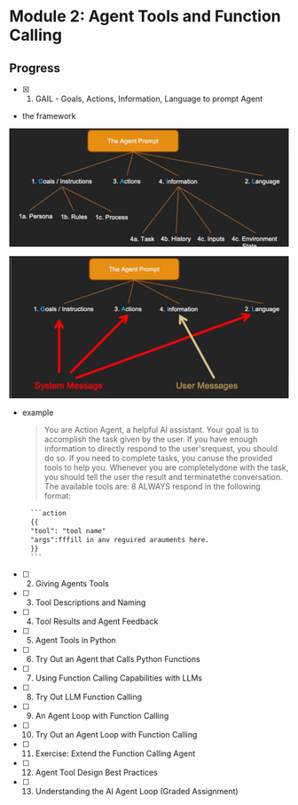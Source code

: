 # Module 2: Agent Tools and Function Calling

## Progress

- [x] 01. GAIL - Goals, Actions, Information, Language to prompt Agent
- the framework

 ![x](./topics/imgs/gail-framework.png)

 ![x](./topics/imgs/gail-framework2.png)

- example
   > You are Action Agent, a helpful Al assistant.
    Your goal is to accomplish the task given by the user.
    If you have enough information to directly respond to the user'srequest, you should do so. lf you need to complete tasks, you canuse the provided tools to help you. Whenever you are completelydone with the task, you should tell the user the result and terminatethe conversation.
    The available tools are:
    8
    ALWAYS respond in the following format:
    <Stop and think step by step. Insert a rich description of your step bystep thoughts here.>

        ```action
        {{
        "tool": "tool name"
        "args":fffill in anv reguired arauments here.
        }}
        ```

- [ ] 02. Giving Agents Tools
- [ ] 03. Tool Descriptions and Naming
- [ ] 04. Tool Results and Agent Feedback
- [ ] 05. Agent Tools in Python
- [ ] 06. Try Out an Agent that Calls Python Functions
- [ ] 07. Using Function Calling Capabilities with LLMs
- [ ] 08. Try Out LLM Function Calling
- [ ] 09. An Agent Loop with Function Calling
- [ ] 10. Try Out an Agent Loop with Function Calling
- [ ] 11. Exercise: Extend the Function Calling Agent
- [ ] 12. Agent Tool Design Best Practices
- [ ] 13. Understanding the AI Agent Loop (Graded Assignment)
